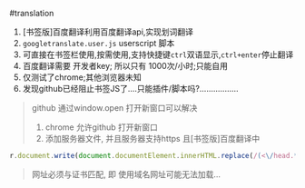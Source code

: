 #translation

1. [书签版]百度翻译利用百度翻译api,实现划词翻译
2. `googletranslate.user.js`  userscript 脚本
2. 可直接在书签栏使用,按需使用,支持快捷键`ctrl`双语显示,`ctrl+enter`停止翻译
3. 百度翻译需要 开发者key; 所以只有 1000次/小时;只能自用
4. 仅测试了chrome;其他浏览器未知
5. 发现github已经阻止书签JS了....只能插件/脚本吗?.................

> github 通过window.open 打开新窗口可以解决
> 1. chrome 允许github 打开新窗口
> 2. 添加服务器文件, 并且服务器支持https 且[书签版]百度翻译中
```javascript
r.document.write(document.documentElement.innerHTML.replace(/(<\/head.*?>)/, '<script type="text/javascript" src="https://xinshangshangxin.chinacloudsites.cn/source/bdtranslate.js"></script>$1'));
```
> 网址必须与证书匹配, 即 使用域名网址可能无法加载...

